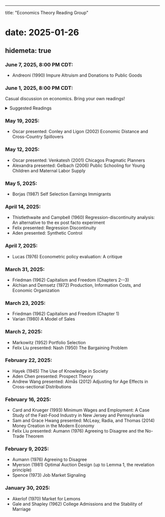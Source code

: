
---
title: "Economics Theory Reading Group"
# date: 2025-01-26
hidemeta: true
---

### June 7, 2025, 8:00 PM CDT:
- Andreoni (1990) Impure Altruism and Donations to Public Goods


### June 1, 2025, 8:00 PM CDT:
Casual discussion on economics. Bring your own readings!
<details>
<summary>Suggested Readings</summary>
<br>
Suggested Readings on Economics:

- Duflo (2018) *The Economist as Plumber*
- Rubinstein (2017) *Comments on Economic Models, Economics, and Economists*
- Mankiw (2006) *The Macroeconomist as Scientist and Engineer*
- Rubinstein (2006) *Dilemmas of an Economic Theorist*
- Roth (2003) *The Economist as Engineer: Game Theory, Experimentation, and Computation as Tools for Design Economics*
- Becker (1976) *The Economic Approach to Human Behavior*
- Friedman (1953) *The Methodology of Positive Economics* — excerpts
- [EconomicsStackExchange: *What is the point of all the models in an economics degree?*](https://economics.stackexchange.com/questions/36850/what-is-the-point-of-all-the-models-in-an-economics-degree)

(Friedman (1953) and Becker (1976) are required readings in ECON20010.)


Suggested Readings on Mathematics:

- Thurston (2010) *Mathematical Education*, foreword in *The Best Writing on Mathematics 2010*, ed. Mircea Pitici
- Thurston (1994) *On Proof and Progress in Mathematics*
- Rees (1962) *The Nature of Mathematics*
- Russell (1901) *Mathematics and the Metaphysicians*
- [MathOverflow: *What’s a Mathematician to Do?*](https://mathoverflow.net/questions/43690/whats-a-mathematician-to-do)
</details>



### May 19, 2025:
- Oscar presented: Conley and Ligon (2002) Economic Distance and Cross-Country Spillovers

### May 12, 2025:
- Oscar presented: Venkatesh (2001) Chicagos Pragmatic Planners
- Alexandra presented: Gelbach (2006) Public Schooling for Young Children and Maternal Labor Supply

### May 5, 2025:
- Borjas (1987) Self Selection Earnings Immigrants

### April 14, 2025:
- Thistlethwaite and Campbell (1960) Regression-discontinuity analysis: An alternative to the ex post facto experiment
- Felix presented: Regression Discontinuity
- Aden presented: Synthetic Control

### April 7, 2025:
- Lucas (1976) Econometric policy evaluation: A critique

### March 31, 2025:
- Friedman (1962) Capitalism and Freedom (Chapters 2--3)
- Alchian and Demsetz (1972) Production, Information Costs, and Economic Organization

### March 23, 2025:
- Friedman (1962) Capitalism and Freedom (Chapter 1)
- Varian (1980) A Model of Sales

### March 2, 2025:
- Markowitz (1952) Portfolio Selection
- Felix Liu presented: Nash (1950) The Bargaining Problem

### February 22, 2025:
- Hayek (1945) The Use of Knowledge in Society
- Aden Chen presented: Prospect Theory
- Andrew Wang presented: Almås (2012) Adjusting for Age Effects in Cross-sectional Distributions

### February 16, 2025:
- Card and Krueger (1993) Minimum Wages and Employment: A Case Study of the Fast-Food Industry in New Jersey and Pennsylvania
- Sam and Grace Hwang presented: McLeay, Radia, and Thomas (2014) Money Creation in the Modern Economy
- Felix Liu presented: Aumann (1976) Agreeing to Disagree and the No-Trade Theorem

### February 9, 2025:
- Aumann (1976) Agreeing to Disagree
- Myerson (1981) Optimal Auction Design (up to Lemma 1, the revelation principle)
- Spence (1973) Job Market Signaling

### January 30, 2025:
- Akerlof (1970) Market for Lemons
- Gale and Shapley (1962) College Admissions and the Stability of Marriage


<!-- ### Future reading pool: -->
<!-- - Diamond (1983) Bank Runs, Deposit Insurance, and Liquidity -->
<!-- - Shapiro (1984) Equilibrium Unemployment Worker -->
<!-- - Acemoglu (2001) The Colonial Origins of Comparative Development_ An Empirical Investigation -->
<!-- - Sharpe (1964) Capital Asset Prices_ A Theory of Market Equilibrium under Conditions of Risk -->
<!-- - Coase (1959) The Federal Communications Commission -->
<!-- - Coase (1937) The Nature of the Firm -->
<!-- - Richard Posner; Lina Khan -->


